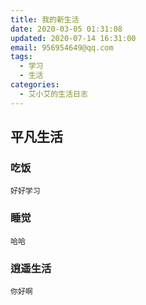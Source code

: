 ```yaml
---
title: 我的新生活
date: 2020-03-05 01:31:08
updated: 2020-07-14 16:31:00
email: 956954649@qq.com
tags:
  - 学习
  - 生活
categories:
  - 艾小艾的生活日志
---
```


## 平凡生活

### 吃饭

```
好好学习
```

### 睡觉

```
哈哈
```

### 逍遥生活

```
你好啊
```
